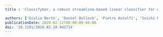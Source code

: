 ```yaml
---
title : 'Classifyber, a robust streamline-based linear classifier for white matter bundle segmentation'

authors: ['Giulia Bertò', 'Daniel Bullock', 'Pietro Astolfi', 'Soichi Hayashi', 'Luca Zigiotto', 'Luciano Annicchiarico', 'Francesco Corsini', 'Alessandro De Benedictis', 'Silvio Sarubbo', 'Franco Pestilli', 'Paolo Avesani', 'Emanuele Olivetti']
publicationDate: 2020-02-12T00:00:00-04:00
doi: '10.1101/2020.02.10.942714'
---
```

